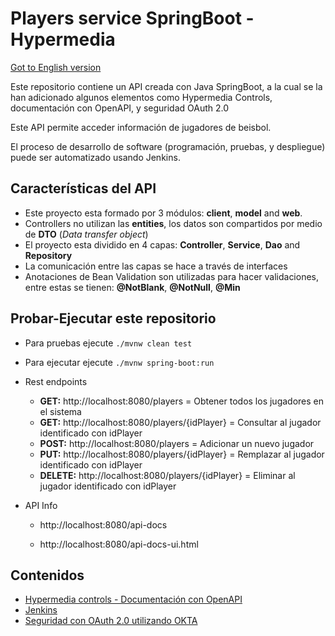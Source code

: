 # Players service SpringBoot - Hypermedia

[Got to English version](/README.md)

Este repositorio contiene un API creada con Java SpringBoot, a la cual se la han adicionado algunos elementos como Hypermedia Controls, documentación con OpenAPI,
y seguridad OAuth 2.0
 
Este API permite acceder información de jugadores de beisbol.
 
El proceso de desarrollo de software (programación, pruebas, y despliegue) puede ser automatizado usando Jenkins.


## Características del API

- Este proyecto esta formado por 3 módulos: **client**, **model** and **web**.
- Controllers no utilizan las **entities**, los datos son compartidos por medio de **DTO** (_Data transfer object_)
- El proyecto esta dividido en 4 capas: **Controller**, **Service**, **Dao** and **Repository**
- La comunicación entre las capas se hace a través de interfaces
- Anotaciones de Bean Validation son utilizadas para hacer validaciones, entre estas se tienen: **@NotBlank**, **@NotNull**, **@Min** 


## Probar-Ejecutar este repositorio

* Para pruebas ejecute `./mvnw clean test`

* Para ejecutar ejecute `./mvnw spring-boot:run`

* Rest endpoints 

    * **GET:** http://localhost:8080/players = Obtener todos los jugadores en el sistema
    * **GET:** http://localhost:8080/players/{idPlayer} = Consultar al jugador identificado con idPlayer
    * **POST:** http://localhost:8080/players = Adicionar un nuevo jugador
    * **PUT:** http://localhost:8080/players/{idPlayer} = Remplazar al jugador identificado con idPlayer
    * **DELETE:** http://localhost:8080/players/{idPlayer} = Eliminar al jugador identificado con idPlayer
    
* API Info   
    
    * http://localhost:8080/api-docs
    
    * http://localhost:8080/api-docs-ui.html


## Contenidos

- [Hypermedia controls - Documentación con OpenAPI](/docs/ES/HYPERMEDIA.md)
- [Jenkins](/docs/EN/JENKIS.md)
- [Seguridad con OAuth 2.0 utilizando OKTA](/docs/ES/SECURITY.md)